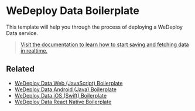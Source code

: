 # WeDeploy Data Boilerplate

This template will help you through the process of deploying a WeDeploy Data service.

> [Visit the documentation to learn how to start saving and fetching data in realtime.](https://wedeploy.com/docs/data/)

## Related

* [WeDeploy Data Web (JavaScript) Boilerplate](https://github.com/wedeploy/boilerplate-data/tree/web)
* [WeDeploy Data Android (Java) Boilerplate](https://github.com/wedeploy/boilerplate-data/tree/android)
* [WeDeploy Data iOS (Swift) Boilerplate](https://github.com/wedeploy/boilerplate-data/tree/ios)
* [WeDeploy Data React Native Boilerplate](https://github.com/wedeploy/boilerplate-data/tree/react-native)